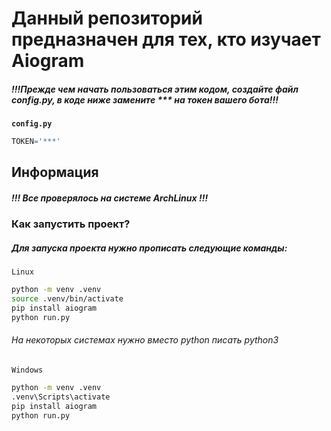 # Данный репозиторий предназначен для тех, кто изучает Aiogram

##### !!!Прежде чем начать пользоваться этим кодом, создайте файл config.py, в коде ниже замените *** на токен вашего бота!!! 

**`config.py`**
```python
TOKEN='***'
```

## Информация
##### !!! Все проверялось на системе ArchLinux !!!
### Как запустить проект?

##### Для запуска проекта нужно прописать следующие команды:
`Linux`
```bash
python -m venv .venv
source .venv/bin/activate
pip install aiogram
python run.py
```
###### На некоторых системах нужно вместо python писать python3

`Windows`
```bash
python -m venv .venv
.venv\Scripts\activate
pip install aiogram
python run.py
```
